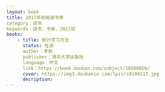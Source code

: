```yaml
---
layout: book
title: 2017年初阅读书单
category：读书
keywords：读书，书单，2017初
books:
	- title: 统计学习方法
	  status: 在读
	  author：李航
	  publisher：清华大学出版社
	  language：中文
	  link：https://book.douban.com/subject/10590856/
	  cover: https://img3.doubanio.com/lpic/s9108113.jpg
	  decription: 
---
```


